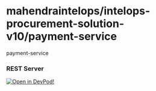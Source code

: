 # mahendraintelops/intelops-procurement-solution-v10/payment-service
payment-service


### REST Server



    










[![Open in DevPod!](https://devpod.sh/assets/open-in-devpod.svg)](https://devpod.sh/open#https://github.com/mahendraintelops/intelops-procurement-solution-v10/payment-service)